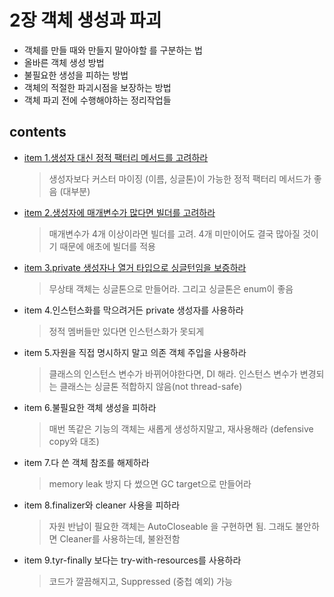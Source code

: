 <h1>2장 객체 생성과 파괴</h1>

- 객체를 만들 때와 만들지 말아야할 를 구분하는 법
- 올바른 객체 생성 방법
- 불필요한 생성을 피하는 방법
- 객체의 적절한 파괴시점을 보장하는 방법
- 객체 파괴 전에 수행해야하는 정리작업들

<h2>contents</h2>

- [item 1.생성자 대신 정적 팩터리 메서드를 고려하라](https://github.com/gihyeon6394/practice-effective-java/tree/main/src/main/java/com/effectiveJava/chapter2/item1)  
    > 생성자보다 커스터 마이징 (이름, 싱글톤)이 가능한 정적 팩터리 메서드가 좋음 (대부분)


- [item 2.생성자에 매개변수가 많다면 빌더를 고려하라](https://github.com/gihyeon6394/practice-effective-java/tree/main/src/main/java/com/effectiveJava/chapter2/item2)  
    > 매개변수가 4개 이상이라면 빌더를 고려. 4개 미만이어도 결국 많아질 것이기 때문에 애초에 빌더를 적용


- [item 3.private 생성자나 열거 타입으로 싱글턴임을 보증하라](https://github.com/gihyeon6394/practice-effective-java/tree/main/src/main/java/com/effectiveJava/chapter2/item3)  
    > 무상태 객체는 싱글톤으로 만들어라. 그리고 싱글톤은 enum이 좋음


- item 4.인스턴스화를 막으려거든 private 생성자를 사용하라   
    > 정적 멤버들만 있다면 인스턴스화가 못되게


- item 5.자원을 직접 명시하지 말고 의존 객체 주입을 사용하라  
    > 클래스의 인스턴스 변수가 바뀌어야한다면, DI 해라. 인스턴스 변수가 변경되는 클래스는 싱글톤 적합하지 않음(not thread-safe)


- item 6.불필요한 객체 생성을 피하라  
    > 매번 똑같은 기능의 객체는 새롭게 생성하지말고, 재사용해라 (defensive copy와 대조)


- item 7.다 쓴 객체 참조를 해제하라  
    > memory leak 방지 다 썼으면 GC target으로 만들어라


- item 8.finalizer와 cleaner 사용을 피하라  
    > 자원 반납이 필요한 객체는 AutoCloseable 을 구현하면 됨. 그래도 불안하면 Cleaner를 사용하는데, 불완전함


- item 9.tyr-finally 보다는 try-with-resources를 사용하라  
    > 코드가 깔끔해지고, Suppressed (중첩 예외) 가능




